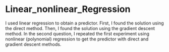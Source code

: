 # Linear_nonlinear_Regression
I used linear regression to obtain a predictor. First, I found the solution using the direct method. Then, I found the solution using the gradient descent method. In the second question, I repeated the first experiment using nonlinear (polynomial) regression to get the predictor with direct and gradient descent methods.
